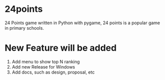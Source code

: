 # 24points
24 Points game written in Python with pygame, 24 points  is a popular game in primary schools. 

# New Feature will be added
1. Add menu to show top N ranking
2. Add new Release for Windows
3. Add docs, such as design, proposal, etc
